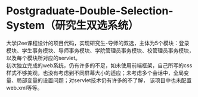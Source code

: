 # Postgraduate-Double-Selection-System（研究生双选系统）
大学j2ee课程设计的项目代码，实现研究生-导师的双选，主体为5个模块：登录模块、学生事务模块、导师事务模块、学院管理员事务模块、校管理员事务模块，以及每个模块所对应的servlet。  
初次独立完成的web系统，仍有许多的不足，如未使用前端框架，自己所写的css样式不够美观，也没有考虑到不同屏幕大小的适应；未考虑多个会话中，全局变量、局部变量的设置问题；对servlet技术仍有许多的不了解，
该项目中也未配置web.xml等等。
  
